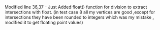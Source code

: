 Modified line 36,37 - Just Added float() function for division to extract intersections with float.
(in test case 8 all my vertices are good ,except for intersections they have been rounded to integers which was my mistake , modified it to get floating point values)
